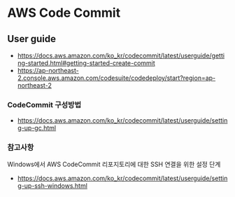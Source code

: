 # AWS Code Commit

## User guide
- https://docs.aws.amazon.com/ko_kr/codecommit/latest/userguide/getting-started.html#getting-started-create-commit
- https://ap-northeast-2.console.aws.amazon.com/codesuite/codedeploy/start?region=ap-northeast-2


### CodeCommit 구성방법

- https://docs.aws.amazon.com/ko_kr/codecommit/latest/userguide/setting-up-gc.html


### 참고사항

Windows에서 AWS CodeCommit 리포지토리에 대한 SSH 연결을 위한 설정 단계

- https://docs.aws.amazon.com/ko_kr/codecommit/latest/userguide/setting-up-ssh-windows.html
